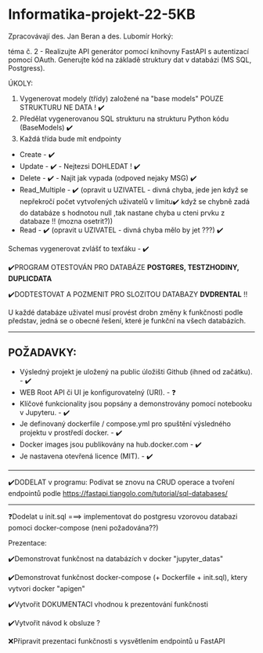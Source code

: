 # Informatika-projekt-22-5KB

Zpracovávají des. Jan Beran a des. Lubomír Horký:

téma č. 2 - Realizujte API generátor pomocí knihovny FastAPI s autentizací pomocí OAuth. Generujte kód na základě struktury dat v databázi (MS SQL, Postgress).


ÚKOLY:
1) Vygenerovat modely (třídy) založené na "base models" POUZE STRUKTURU NE DATA ! ✔️
2) Předělat vygenerovanou SQL strukturu na strukturu Python kódu (BaseModels) ✔️
3) Každá třída bude mít endpointy
- Create - ✔️
- Update - ✔️ - Nejtezsi DOHLEDAT ! ✔️
- Delete - ✔️ - Najit jak vypada (odpoved nejaky MSG) ✔️
- Read_Multiple - ✔️ (opravit u UZIVATEL - divná chyba, jede jen když se nepřekročí počet vytvořených uživatelů v limitu✔️ když se chybně zadá do databáze s hodnotou null ,tak nastane chyba u cteni prvku z databaze !! (mozna osetrit?))
- Read - ✔️ (opravit u UZIVATEL - divná chyba mělo by jet ???) ✔️

Schemas vygenerovat zvlášť to texťáku - ✔️

✔️PROGRAM OTESTOVÁN PRO DATABÁZE **POSTGRES, TESTZHODINY, DUPLICDATA**


✔️DODTESTOVAT A POZMENIT PRO SLOZITOU DATABAZY **DVDRENTAL** !! 

U každé databáze uživatel musí provést drobn změny k funkčnosti podle představ, jedná se o obecné řešení, které je funkční na všech databázích.

-------------------------------------------------------------------------
POŽADAVKY:
--
- Výsledný projekt je uložený na public úložišti Github (ihned od začátku). - ✔️
- WEB Root API či UI je konfigurovatelný (URI). - ❓
- Klíčové funkcionality jsou popsány a demonstrovány pomocí notebooku v Jupyteru. - ✔️
- Je definovaný dockerfile / compose.yml pro spuštění výsledného projektu v prostředí docker. - ✔️
- Docker images jsou publikovány na hub.docker.com - ✔️
- Je nastavena otevřená licence (MIT). - ✔️

------------------------------------------------------------------------    
✔️DODELAT v programu:
Podívat se znovu na CRUD operace a tvoření endpointů podle https://fastapi.tiangolo.com/tutorial/sql-databases/

------------------------------------------------------------------------
❓Dodelat u init.sql ===> implementovat do postgresu vzorovou databazi pomoci docker-compose (neni požadována??)

Prezentace:

✔️Demonstrovat funkčnost na databázích v docker "jupyter_datas"

✔️Demonstrovat funkčnost docker-compose (+ Dockerfile + init.sql), ktery vytvori docker "apigen"

✔️Vytvořit DOKUMENTACI vhodnou k prezentování funkčnosti

✔️Vytvořit návod k obsluze ?

❌Připravit prezentaci  funkčnosti s vysvětlením endpointů u FastAPI
